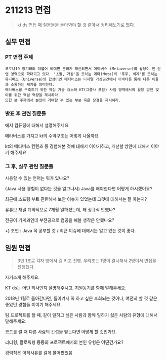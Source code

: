 # 211213 면접

> kt ds 면접 때 질문들을 돌아봐야 할 것 같아서 정리해보기로 했다.

## 실무 면접

### PT 면접 주제

```
코로나19 장기화와 더불어 비대면 문화가 확산되면서 메타버스 (Metaverse)의 활용이 전 산업 영역으로 확대되고 있다. '초월, 가상'을 뜻하는 메타(Meta)와 '우주, 세계'를 뜻하는 유니버스 (Universe)의 합성어인 메타버스는 디지털 가상공간에서 아바타를 통해 다른 이들과 소통하는 세계를 의미한다.
메타버스를 구축하기 위한 핵심 기술 요소와 KT(그룹사 포함) 사업 영역에서의 활용 방안 및 이를 위한 핵심 역량을 제시하라.
또한 본 주제에서 본인이 기여할 수 있는 부분 혹은 장점을 제시하라.
```

### 발표 후 관련 질문들

에지 컴퓨팅에 대해서 설명해주세요

메타버스를 가지고 kt의 수익구조는 어떻게 나올까요

kt의 메타버스 컨텐츠 중 경험해본 것에 대해서 이야기하고, 개선할 방안에 대해서 이야기 해주세요



### 그 후, 실무 관련 질문들

사용할 수 있는 언어는 뭐가 있나요?

(Java 사용 경험이 없다는 것을 알고나서) Java를 해야한다면 어떻게 하시겠어요?

최근에 스프링 부트 관련해서 보안 이슈가 있었는데 그것에 대해서는 잘 아는지?

유튜브 채널 계약직으로 7개월 일하셨는데, 왜 정규직 안했나?

전공이 기계과인데 부전공으로 컴공을 해볼 생각은 안했나요?

+) 조언 : Java 꼭 공부할 것 / 최근 이슈에 대해서는 알고 있는 것이 좋다.



## 임원 면접

> 3인 1조로 각자 방에서 캠 키고 진행. 우리조는 1명이 결시해서 2명이서 면접을 진행했다.

자기소개 해주세요.

KT ds는 어떤 회사인지 설명해주시고, 지원동기를 함께 말해주세요.

2018년 1월로 돌아간다면, 돌이켜서 꼭 하고 싶은 후회되는 것이나, 여전히 할 것 같은 좋았던 경험들 이야기 해주세요.

팀 프로젝트를 할 때, 같이 일하고 싶은 사람과 함께 일하기 싫은 사람의 유형에 대해서 말해주세요.

코드를 짤 때 다른 사람의 간섭을 받는다면 어떻게 할 것인가요.

리더형, 팔로워형 등등의 프로젝트에서의 본인 유형은 어떤건가요?

경력직은 이직사유를 길게 물어봤었음
